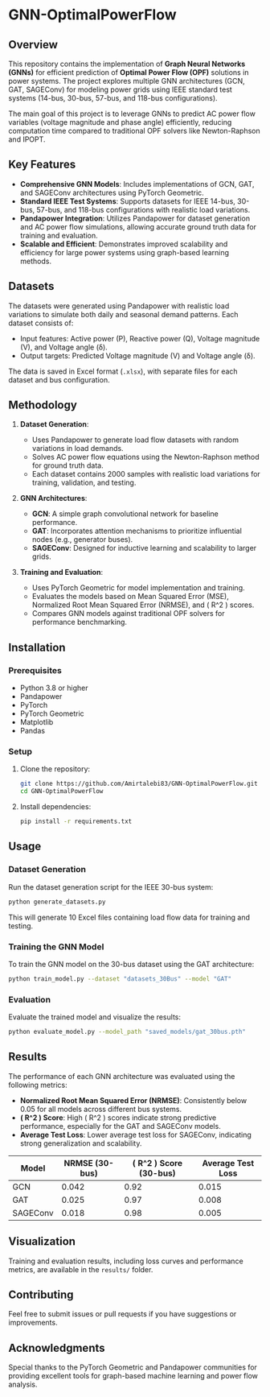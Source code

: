 # GNN-OptimalPowerFlow

## Overview

This repository contains the implementation of **Graph Neural Networks (GNNs)** for efficient prediction of **Optimal Power Flow (OPF)** solutions in power systems. The project explores multiple GNN architectures (GCN, GAT, SAGEConv) for modeling power grids using IEEE standard test systems (14-bus, 30-bus, 57-bus, and 118-bus configurations).

The main goal of this project is to leverage GNNs to predict AC power flow variables (voltage magnitude and phase angle) efficiently, reducing computation time compared to traditional OPF solvers like Newton-Raphson and IPOPT.

## Key Features

- **Comprehensive GNN Models**: Includes implementations of GCN, GAT, and SAGEConv architectures using PyTorch Geometric.
- **Standard IEEE Test Systems**: Supports datasets for IEEE 14-bus, 30-bus, 57-bus, and 118-bus configurations with realistic load variations.
- **Pandapower Integration**: Utilizes Pandapower for dataset generation and AC power flow simulations, allowing accurate ground truth data for training and evaluation.
- **Scalable and Efficient**: Demonstrates improved scalability and efficiency for large power systems using graph-based learning methods.

## Datasets

The datasets were generated using Pandapower with realistic load variations to simulate both daily and seasonal demand patterns. Each dataset consists of:
- Input features: Active power (P), Reactive power (Q), Voltage magnitude (V), and Voltage angle (δ).
- Output targets: Predicted Voltage magnitude (V) and Voltage angle (δ).

The data is saved in Excel format (`.xlsx`), with separate files for each dataset and bus configuration.

## Methodology

1. **Dataset Generation**:
   - Uses Pandapower to generate load flow datasets with random variations in load demands.
   - Solves AC power flow equations using the Newton-Raphson method for ground truth data.
   - Each dataset contains 2000 samples with realistic load variations for training, validation, and testing.

2. **GNN Architectures**:
   - **GCN**: A simple graph convolutional network for baseline performance.
   - **GAT**: Incorporates attention mechanisms to prioritize influential nodes (e.g., generator buses).
   - **SAGEConv**: Designed for inductive learning and scalability to larger grids.

3. **Training and Evaluation**:
   - Uses PyTorch Geometric for model implementation and training.
   - Evaluates the models based on Mean Squared Error (MSE), Normalized Root Mean Squared Error (NRMSE), and \( R^2 \) scores.
   - Compares GNN models against traditional OPF solvers for performance benchmarking.

## Installation

### Prerequisites

- Python 3.8 or higher
- Pandapower
- PyTorch
- PyTorch Geometric
- Matplotlib
- Pandas

### Setup

1. Clone the repository:
   ```bash
   git clone https://github.com/Amirtalebi83/GNN-OptimalPowerFlow.git
   cd GNN-OptimalPowerFlow
   ```

2. Install dependencies:
   ```bash
   pip install -r requirements.txt
   ```

## Usage

### Dataset Generation

Run the dataset generation script for the IEEE 30-bus system:
```bash
python generate_datasets.py
```

This will generate 10 Excel files containing load flow data for training and testing.

### Training the GNN Model

To train the GNN model on the 30-bus dataset using the GAT architecture:
```bash
python train_model.py --dataset "datasets_30Bus" --model "GAT"
```

### Evaluation

Evaluate the trained model and visualize the results:
```bash
python evaluate_model.py --model_path "saved_models/gat_30bus.pth"
```

## Results

The performance of each GNN architecture was evaluated using the following metrics:
- **Normalized Root Mean Squared Error (NRMSE)**: Consistently below 0.05 for all models across different bus systems.
- **\( R^2 \) Score**: High \( R^2 \) scores indicate strong predictive performance, especially for the GAT and SAGEConv models.
- **Average Test Loss**: Lower average test loss for SAGEConv, indicating strong generalization and scalability.

| Model     | NRMSE (30-bus) | \( R^2 \) Score (30-bus) | Average Test Loss |
|-----------|----------------|--------------------------|-------------------|
| GCN       | 0.042          | 0.92                     | 0.015             |
| GAT       | 0.025          | 0.97                     | 0.008             |
| SAGEConv  | 0.018          | 0.98                     | 0.005             |

## Visualization

Training and evaluation results, including loss curves and performance metrics, are available in the `results/` folder.

## Contributing

Feel free to submit issues or pull requests if you have suggestions or improvements.


## Acknowledgments

Special thanks to the PyTorch Geometric and Pandapower communities for providing excellent tools for graph-based machine learning and power flow analysis.

